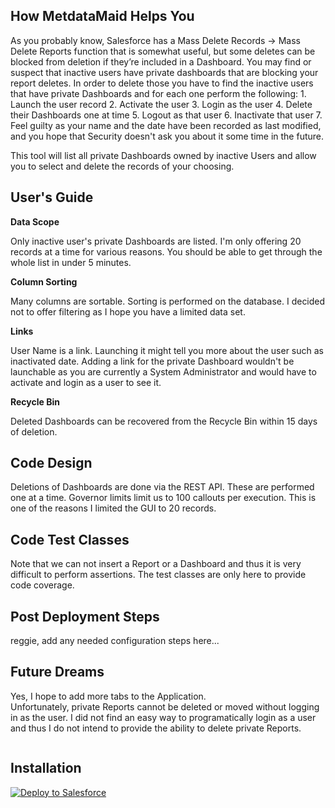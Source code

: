 ## How MetdataMaid Helps You
As you probably know, Salesforce has a Mass Delete Records -> Mass Delete Reports function that is somewhat useful, but some deletes can be blocked from deletion if they’re included in a Dashboard.  You may find or suspect that inactive users have private dashboards that are blocking your report deletes.  In order to delete those you have to find the inactive users that have private Dashboards and for each one perform the following:
    1. Launch the user record
    2. Activate the user
    3. Login as the user
    4. Delete their Dashboards one at time
    5. Logout as that user
    6. Inactivate that user
    7. Feel guilty as your name and the date have been recorded as last modified, and you hope that Security doesn't ask you about it some time in the future.
 
This tool will list all private Dashboards owned by inactive Users and allow you to select and delete the records of your choosing.

## User's Guide

**Data Scope**

Only inactive user's private Dashboards are listed.  I'm only offering 20 records at a time for various reasons.  You should be able to get through the whole list in under 5 minutes.

**Column Sorting**

Many columns are sortable.  Sorting is performed on the database.  I decided not to offer filtering as I hope you have a limited data set.

**Links**

User Name is a link.  Launching it might tell you more about the user such as inactivated date.  Adding a link for the private Dashboard wouldn't be launchable as you are currently a System Administrator and would have to activate and login as a user to see it.

**Recycle Bin**

Deleted Dashboards can be recovered from the Recycle Bin within 15 days of deletion.

## Code Design
Deletions of Dashboards are done via the REST API.  These are performed one at a time.  Governor limits limit us to 100 callouts per execution.  This is one of the reasons I limited the GUI to 20 records.

## Code Test Classes
Note that we can not insert a Report or a Dashboard and thus it is very difficult to perform assertions.  The test classes are only here to provide code coverage.

## Post Deployment Steps
reggie, add any needed configuration steps here...

## Future Dreams
Yes, I hope to add more tabs to the Application.  
Unfortunately, private Reports cannot be deleted or moved without logging in as the user.  I did not find an easy way to programatically login as a user and thus I do not intend to provide the ability to delete private Reports.

```apex
```

## Installation
<a href="https://githubsfdeploy.herokuapp.com?owner=regarcher&repo=MetadataMaid">
  <img alt="Deploy to Salesforce"
       src="https://raw.githubusercontent.com/afawcett/githubsfdeploy/master/deploy.png">
</a>
